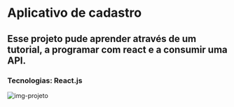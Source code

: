# Aplicativo de cadastro

## Esse projeto pude aprender através de um tutorial, a programar com react e a consumir uma API.

### Tecnologias: React.js

![img-projeto](https://user-images.githubusercontent.com/121909515/227589118-c86e4cd4-e7a6-4ea3-b9d5-60e32f75ef2b.png)

